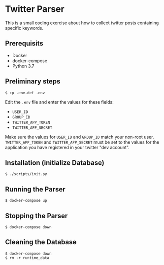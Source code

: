 # Twitter Parser

This is a small coding exercise about how to collect twitter posts containing specific keywords.

## Prerequisits

- Docker
- docker-compose
- Python 3.7

## Preliminary steps

	$ cp .env.def .env

Edit the `.env` file and enter the values for these fields:

- `USER_ID`
- `GROUP_ID`
- `TWITTER_APP_TOKEN`
- `TWITTER_APP_SECRET`

Make sure the values for `USER_ID` and `GROUP_ID` match your non-root user.
`TWITTER_APP_TOKEN` and `TWITTER_APP_SECRET` must be set to the values for the application you have registered in your twitter "dev account".

## Installation (initialize Database)

	$ ./scripts/init.py

## Running the Parser

	$ docker-compose up

## Stopping the Parser

	$ docker-compose down

## Cleaning the Database

	$ docker-compose down
	$ rm -r runtime_data
